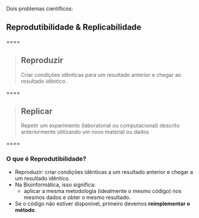 Dois problemas científicos:

## Reprodutibilidade & Replicabilidade

====

> ## Reproduzir
> Criar condições idênticas para um resultado anterior e chegar ao resultado idêntico.

====

> ## Replicar
> Repetir um experimento (laboratorial ou computacional)  descrito anteriormente utilizando um novo material ou dados

====

### O que é Reprodutibilidade?

- Reproduzir: criar condições idênticas a um resultado anterior e chegar a um resultado idêntico.
- Na Bioinformática, isso significa:
  - aplicar a mesma metodologia (idealmente o mesmo código) nos mesmos dados e obter o mesmo resultado.
- Se o código não estiver disponível, primeiro devemos **reimplementar o método**.
